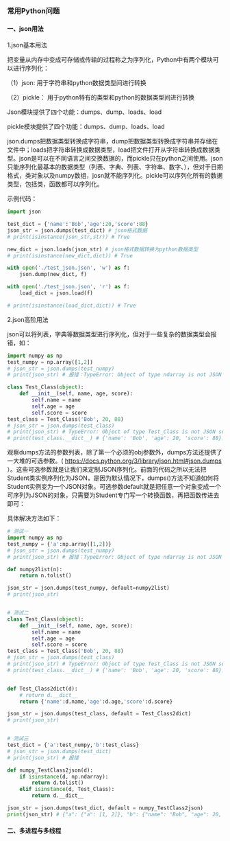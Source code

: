 ### 常用Python问题



#### 一、json用法

1.json基本用法

把变量从内存中变成可存储或传输的过程称之为序列化，Python中有两个模块可以进行序列化：

（1）json: 用于字符串和python数据类型间进行转换

（2）pickle： 用于python特有的类型和python的数据类型间进行转换

Json模块提供了四个功能：dumps、dump、loads、load

pickle模块提供了四个功能：dumps、dump、loads、load

json.dumps把数据类型转换成字符串，dump把数据类型转换成字符串并存储在文件中；loads把字符串转换成数据类型，load把文件打开从字符串转换成数据类型。json是可以在不同语言之间交换数据的，而pickle只在python之间使用。json只能序列化最基本的数据类型（列表、字典、列表、字符串、数字、），但对于日期格式，类对象以及numpy数组，josn就不能序列化。pickle可以序列化所有的数据类型，包括类，函数都可以序列化。

示例代码：

```python
import json

test_dict = {'name':'Bob','age':20,'score':88}
json_str = json.dumps(test_dict) # json格式数据
# print(isinstance(json_str,str)) # True

new_dict = json.loads(json_str) # json格式数据转换为python数据类型
# print(isinstance(new_dict,dict)) # True

with open('./test_json.json', 'w') as f:
    json.dump(new_dict, f)

with open('./test_json.json', 'r') as f:
    load_dict = json.load(f)

# print(isinstance(load_dict,dict)) # True
```



2.json高阶用法

json可以将列表，字典等数据类型进行序列化，但对于一些复杂的数据类型会报错，如：

```python
import numpy as np
test_numpy = np.array([1,2])
# json_str = json.dumps(test_numpy)
# print(json_str) # 报错：TypeError: Object of type ndarray is not JSON serializable

class Test_Class(object):
    def __init__(self, name, age, score):
        self.name = name
        self.age = age
        self.score = score
test_class = Test_Class('Bob', 20, 88)
# json_str = json.dumps(test_class)
# print(json_str) # TypeError: Object of type Test_Class is not JSON serializable
# print(test_class.__dict__) # {'name': 'Bob', 'age': 20, 'score': 88}，python中预置的__dict__属性，是保存类实例或对象实例的属性变量键值对字典
```

观察dumps方法的参数列表，除了第一个必须的obj参数外，dumps方法还提供了一大堆的可选参数。( https://docs.python.org/3/library/json.html#json.dumps ）。这些可选参数就是让我们来定制JSON序列化。前面的代码之所以无法把Student类实例序列化为JSON，是因为默认情况下，dumps()方法不知道如何将Student实例变为一个JSON对象。可选参数default就是把任意一个对象变成一个可序列为JSON的对象，只需要为Student专门写一个转换函数，再把函数传进去即可：

具体解决方法如下：

```python
# 测试一
import numpy as np
test_numpy = {'a':np.array([1,2])}
# json_str = json.dumps(test_numpy)
# print(json_str) # 报错：TypeError: Object of type ndarray is not JSON serializable

def numpy2list(n):
    return n.tolist()

json_str = json.dumps(test_numpy, default=numpy2list)
# print(json_str)


# 测试二
class Test_Class(object):
    def __init__(self, name, age, score):
        self.name = name
        self.age = age
        self.score = score
test_class = Test_Class('Bob', 20, 88)
# json_str = json.dumps(test_class)
# print(json_str) # TypeError: Object of type Test_Class is not JSON serializable
# print(test_class.__dict__) # {'name': 'Bob', 'age': 20, 'score': 88}，python中预置的__dict__属性，是保存类实例或对象实例的属性变量键值对字典


def Test_Class2dict(d):
    # return d.__dict__
    return {'name':d.name,'age':d.age,'score':d.score}

json_str = json.dumps(test_class, default = Test_Class2dict)
# print(json_str)


# 测试三
test_dict = {'a':test_numpy,'b':test_class}
# json_str = json.dumps(test_dict)
# print(json_str) # 报错

def numpy_TestClass2json(d):
    if isinstance(d, np.ndarray):
        return d.tolist()
    elif isinstance(d, Test_Class):
        return d.__dict__

json_str = json.dumps(test_dict, default = numpy_TestClass2json)
print(json_str) # {"a": {"a": [1, 2]}, "b": {"name": "Bob", "age": 20, "score": 88}}

```





#### 二、多进程与多线程



